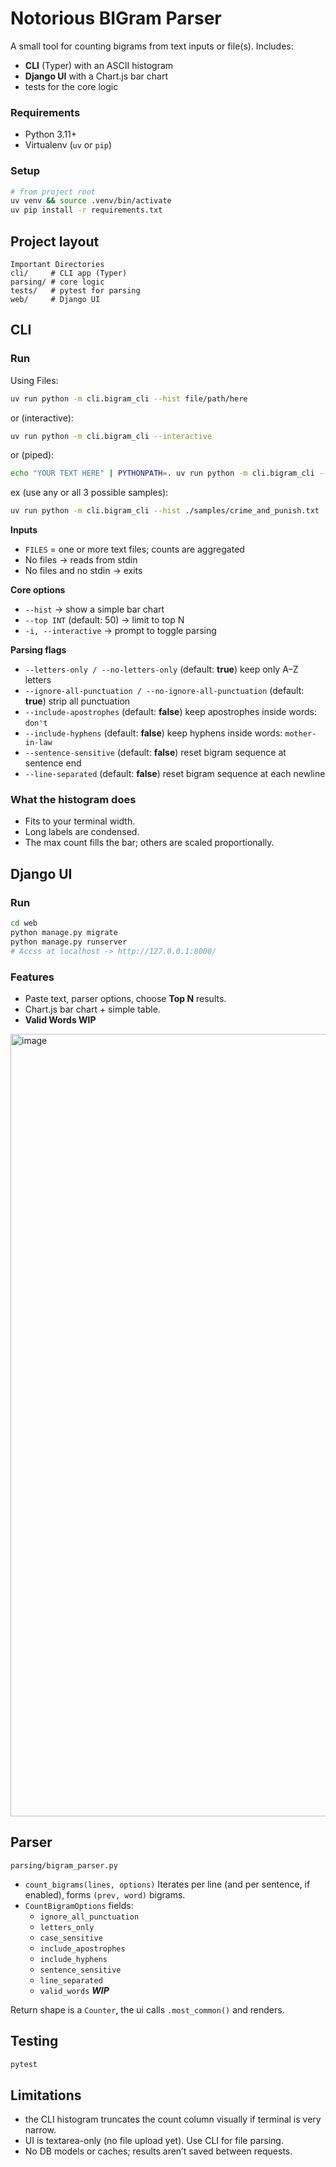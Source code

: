 # Notorious BIGram Parser

A small tool for counting bigrams from text inputs or file(s). Includes:
- **CLI** (Typer) with an ASCII histogram
- **Django UI** with a Chart.js bar chart
- tests for the core logic

### Requirements
- Python 3.11+
- Virtualenv (`uv` or `pip`)

### Setup
```bash
# from project root
uv venv && source .venv/bin/activate
uv pip install -r requirements.txt
```

## Project layout
```
Important Directories
cli/     # CLI app (Typer)
parsing/ # core logic
tests/   # pytest for parsing
web/     # Django UI
```

## CLI

### Run
Using Files:
```bash
uv run python -m cli.bigram_cli --hist file/path/here
```
or (interactive):
```bash
uv run python -m cli.bigram_cli --interactive
```
or (piped):
```bash
echo "YOUR TEXT HERE" | PYTHONPATH=. uv run python -m cli.bigram_cli --hist
```
ex (use any or all 3 possible samples):
```bash
uv run python -m cli.bigram_cli --hist ./samples/crime_and_punish.txt ./samples/pride_and_prej.txt ./samples/moby_dick.txt
```

**Inputs**
- `FILES` = one or more text files; counts are aggregated
- No files → reads from stdin
- No files and no stdin → exits

**Core options**
- `--hist` -> show a simple bar chart
- `--top INT` (default: 50) -> limit to top N
- `-i, --interactive` -> prompt to toggle parsing

**Parsing flags**
- `--letters-only / --no-letters-only` (default: **true**)
  keep only A–Z letters
- `--ignore-all-punctuation / --no-ignore-all-punctuation` (default: **true**)
  strip all punctuation
- `--include-apostrophes` (default: **false**)
  keep apostrophes inside words: `don't`
- `--include-hyphens` (default: **false**)
  keep hyphens inside words: `mother-in-law`
- `--sentence-sensitive` (default: **false**)
  reset bigram sequence at sentence end
- `--line-separated` (default: **false**)
  reset bigram sequence at each newline

### What the histogram does
- Fits to your terminal width.
- Long labels are condensed.
- The max count fills the bar; others are scaled proportionally.

## Django UI

### Run
```bash
cd web
python manage.py migrate
python manage.py runserver
# Accss at localhost -> http://127.0.0.1:8000/
```

### Features
- Paste text, parser options, choose **Top N** results.
- Chart.js bar chart + simple table.
- **Valid Words WIP**
<img width="2517" height="1252" alt="image" src="https://github.com/user-attachments/assets/37574765-8256-4eb6-80f8-637ad9c714a5" />

## Parser

`parsing/bigram_parser.py`

- `count_bigrams(lines, options)`
  Iterates per line (and per sentence, if enabled), forms `(prev, word)` bigrams.
- `CountBigramOptions` fields:
  - `ignore_all_punctuation`
  - `letters_only`
  - `case_sensitive`
  - `include_apostrophes`
  - `include_hyphens`
  - `sentence_sensitive`
  - `line_separated`
  - `valid_words` ***WIP***

Return shape is a `Counter`, the ui calls `.most_common()` and renders.

## Testing

```bash
pytest
```

## Limitations

- the CLI histogram truncates the count column visually if terminal is very narrow.
- UI is textarea-only (no file upload yet). Use CLI for file parsing.
- No DB models or caches; results aren’t saved between requests.

